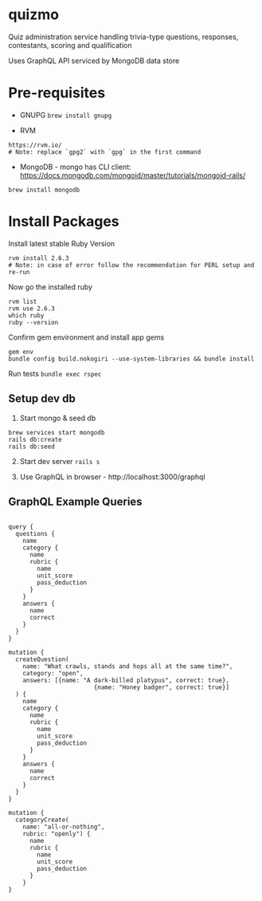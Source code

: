 # quizmo
Quiz administration service handling trivia-type questions, responses, contestants, scoring and qualification

Uses GraphQL API serviced by MongoDB data store


# Pre-requisites
- GNUPG
`brew install gnupg`

- RVM
```
https://rvm.io/
# Note: replace `gpg2` with `gpg` in the first command
```

- MongoDB - mongo has CLI client: https://docs.mongodb.com/mongoid/master/tutorials/mongoid-rails/
```
brew install mongodb
```

# Install Packages
Install latest stable Ruby Version
```
rvm install 2.6.3
# Note: in case of error follow the recommendation for PERL setup and re-run
```

Now go the installed ruby
```
rvm list
rvm use 2.6.3
which ruby
ruby --version
```

Confirm gem environment and install app gems
```
gem env
bundle config build.nokogiri --use-system-libraries && bundle install
```

Run tests
`bundle exec rspec`

## Setup dev db
1. Start mongo & seed db
```
brew services start mongodb
rails db:create
rails db:seed
```

2. Start dev server 
`rails s`

3. Use GraphQL in browser - http://localhost:3000/graphql


## GraphQL Example Queries
```

query {
  questions {
    name
    category {
      name
      rubric {
        name
        unit_score
        pass_deduction
      }
    }
    answers {
      name
      correct
    }
  }
}

mutation {
  createQuestion(
    name: "What crawls, stands and hops all at the same time?", 
    category: "open", 
    answers: [{name: "A dark-billed platypus", correct: true},
    					{name: "Honey badger", correct: true}]
  ) {
    name
    category {
      name
      rubric {
        name
        unit_score
        pass_deduction
      }
    }
    answers {
      name
      correct
    }
  }
}

mutation {
  categoryCreate(
    name: "all-or-nothing", 
    rubric: "openly") {
      name
      rubric {
        name
        unit_score
        pass_deduction
      }
    }
}
```
